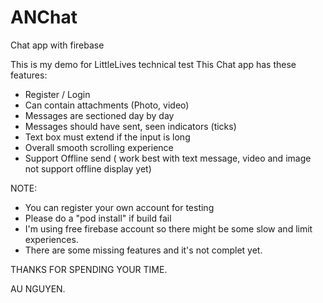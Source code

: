 # ANChat
Chat app with firebase

This is my demo for LittleLives technical test
This Chat app has these features:
- Register / Login
- Can contain attachments (Photo, video)
- Messages are sectioned day by day
- Messages should have sent, seen indicators (ticks)
- Text box must extend if the input is long
- Overall smooth scrolling experience
- Support Offline send ( work best with text message, video and image not support offline display yet)

NOTE: 
- You can register your own account for testing
- Please do a "pod install" if build fail
- I'm using free firebase account so there might be some slow and limit experiences.
- There are some missing features and it's not complet yet.

THANKS FOR SPENDING YOUR TIME.

AU NGUYEN.
